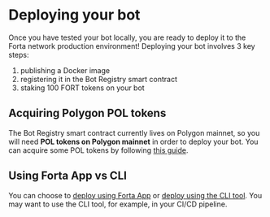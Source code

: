 # Deploying your bot

Once you have tested your bot locally, you are ready to deploy it to the Forta network production environment! Deploying your bot involves 3 key steps:

1. publishing a Docker image
2. registering it in the Bot Registry smart contract
3. staking 100 FORT tokens on your bot

## Acquiring Polygon POL tokens

The Bot Registry smart contract currently lives on Polygon mainnet, so you will need **POL tokens on Polygon mainnet** in order to deploy your bot. You can acquire some POL tokens by following [this guide](matic.md).

## Using Forta App vs CLI

You can choose to [deploy using Forta App](deploying-app.md) or [deploy using the CLI tool](deploying-cli.md). You may want to use the CLI tool, for example, in your CI/CD pipeline.
